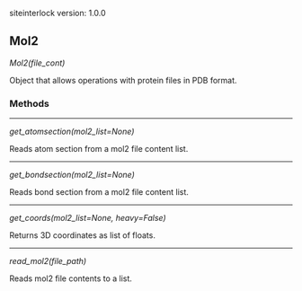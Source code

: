 siteinterlock version: 1.0.0 
## Mol2

*Mol2(file_cont)*

Object that allows operations with protein files in PDB format.

### Methods

<hr>

*get_atomsection(mol2_list=None)*

Reads atom section from a mol2 file content list.

<hr>

*get_bondsection(mol2_list=None)*

Reads bond section from a mol2 file content list.

<hr>

*get_coords(mol2_list=None, heavy=False)*

Returns 3D coordinates as list of floats.

<hr>

*read_mol2(file_path)*

Reads mol2 file contents to a list.

